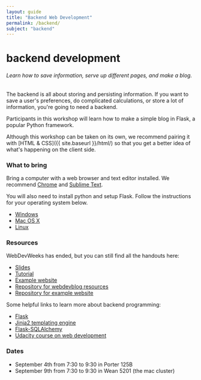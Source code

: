 ```yaml
---
layout: guide
title: "Backend Web Development"
permalink: /backend/
subject: "backend"
---
```


# backend development

###### Learn how to save information, serve up different pages, and make a blog.

The backend is all about storing and persisting information. If you want to save a user's preferences, do complicated calculations, or store a lot of information, you're going to need a backend.

Participants in this workshop will learn how to make a simple blog in Flask, a popular Python framework.

Although this workshop can be taken on its own, we recommend pairing it with [HTML & CSS]({{ site.baseurl }}/html/) so that you get a better idea of what's happening on the client side.

### What to bring
Bring a computer with a web browser and text editor installed. We recommend [Chrome](https://www.google.com/chrome/browser/) and [Sublime Text](http://www.sublimetext.com/).

You will also need to install python and setup Flask. Follow the instructions for your operating system below.

- [Windows](https://docs.google.com/document/d/1iaocAw4Fy54yNXsYAbtyYrxYylvSVv9z1sNrPZuBsco)
- [Mac OS X](https://docs.google.com/document/d/1bqxENcqgL8s_LIpW_cYOjGtoPIVzX5ElBRNJBNqqwdw)
- [Linux](https://docs.google.com/document/d/17e6CQyKWHGENzokiDQRE-oA7nsjCe84pP8dQB_Nht8s)

### Resources
WebDevWeeks has ended, but you can still find all the handouts here:

- [Slides](https://github.com/anbenson/webdevblog-resources/raw/master/WebDevWeeks-Backend.pdf)
- [Tutorial](https://docs.google.com/document/d/1dUa36KFGPPwruOIOxDfKkVyqf5ZboZ0AiHdyNYniFWA/edit?pli=1)
- [Example website](http://webdevblog.herokuapp.com/)
- [Repository for webdevblog resources](https://github.com/anbenson/webdevblog-resources)
- [Repository for example website](https://github.com/anbenson/webdevblog-example)

Some helpful links to learn more about backend programming:

- [Flask](http://flask.pocoo.org/)
- [Jinja2 templating engine](http://jinja.pocoo.org/)
- [Flask-SQLAlchemy](http://pythonhosted.org/Flask-SQLAlchemy/quickstart.html)
- [Udacity course on web development](https://www.udacity.com/course/cs253)

### Dates
- September 4th from 7:30 to 9:30 in Porter 125B
- September 9th from 7:30 to 9:30 in Wean 5201 (the mac cluster)
